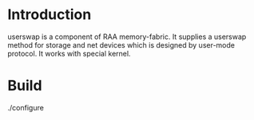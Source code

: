 # Introduction
userswap is a component of RAA memory-fabric. It supplies a userswap method for
storage and net devices which is designed by user-mode protocol. It works with
special kernel.

# Build
./configure
